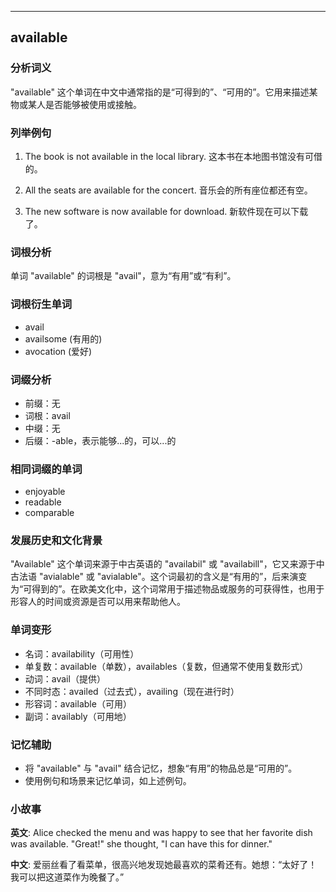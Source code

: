 
---------------
## available
### 分析词义
"available" 这个单词在中文中通常指的是“可得到的”、“可用的”。它用来描述某物或某人是否能够被使用或接触。

### 列举例句
1. The book is not available in the local library.
   这本书在本地图书馆没有可借的。

2. All the seats are available for the concert.
   音乐会的所有座位都还有空。

3. The new software is now available for download.
   新软件现在可以下载了。

### 词根分析
单词 "available" 的词根是 "avail"，意为“有用”或“有利”。

### 词根衍生单词
- avail
- availsome (有用的)
- avocation (爱好)

### 词缀分析
- 前缀：无
- 词根：avail
- 中缀：无
- 后缀：-able，表示能够...的，可以...的

### 相同词缀的单词
- enjoyable
- readable
- comparable

### 发展历史和文化背景
"Available" 这个单词来源于中古英语的 "availabil" 或 "availabill"，它又来源于中古法语 "avialable" 或 "avialable"。这个词最初的含义是“有用的”，后来演变为“可得到的”。在欧美文化中，这个词常用于描述物品或服务的可获得性，也用于形容人的时间或资源是否可以用来帮助他人。

### 单词变形
- 名词：availability（可用性）
- 单复数：available（单数），availables（复数，但通常不使用复数形式）
- 动词：avail（提供）
- 不同时态：availed（过去式），availing（现在进行时）
- 形容词：available（可用）
- 副词：availably（可用地）

### 记忆辅助
- 将 "available" 与 "avail" 结合记忆，想象“有用”的物品总是“可用的”。
- 使用例句和场景来记忆单词，如上述例句。

### 小故事
**英文**:
Alice checked the menu and was happy to see that her favorite dish was available. "Great!" she thought, "I can have this for dinner."

**中文**:
爱丽丝看了看菜单，很高兴地发现她最喜欢的菜肴还有。她想：“太好了！我可以把这道菜作为晚餐了。”

